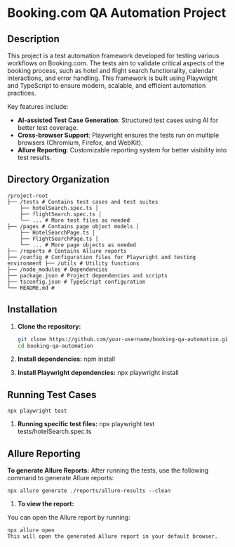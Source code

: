 # Booking.com QA Automation Project

## Description

This project is a test automation framework developed for testing various workflows on Booking.com. The tests aim to validate critical aspects of the booking process, such as hotel and flight search functionality, calendar interactions, and error handling. This framework is built using Playwright and TypeScript to ensure modern, scalable, and efficient automation practices.

Key features include:

- **AI-assisted Test Case Generation**: Structured test cases using AI for better test coverage.
- **Cross-browser Support**: Playwright ensures the tests run on multiple browsers (Chromium, Firefox, and WebKit).
- **Allure Reporting**: Customizable reporting system for better visibility into test results.

## Directory Organization

    /project-root 
    ├── /tests # Contains test cases and test suites  
        ├── hotelSearch.spec.ts │ 
        ├── flightSearch.spec.ts │ 
        └── ... # More test files as needed 
    ├── /pages # Contains page object models │ 
        ├── HotelSearchPage.ts │ 
        ├── FlightSearchPage.ts │ 
        └── ... # More page objects as needed 
    ├── /reports # Contains Allure reports 
    ├── /config # Configuration files for Playwright and testing environment ├── /utils # Utility functions 
    ├── /node_modules # Dependencies 
    ├── package.json # Project dependencies and scripts 
    ├── tsconfig.json # TypeScript configuration 
    └── README.md #

## Installation

1. **Clone the repository:**

   ```bash
   git clone https://github.com/your-username/booking-qa-automation.git
   cd booking-qa-automation

   ```

2. **Install dependencies:**
   npm install

3. **Install Playwright dependencies:**
   npx playwright install

## Running Test Cases

    npx playwright test

1. **Running specific test files:**
   npx playwright test tests/hotelSearch.spec.ts

## Allure Reporting

**To generate Allure Reports:**
After running the tests, use the following command to generate Allure reports:

    npx allure generate ./reports/allure-results --clean

1. **To view the report:**

You can open the Allure report by running:

    npx allure open
    This will open the generated Allure report in your default browser.
